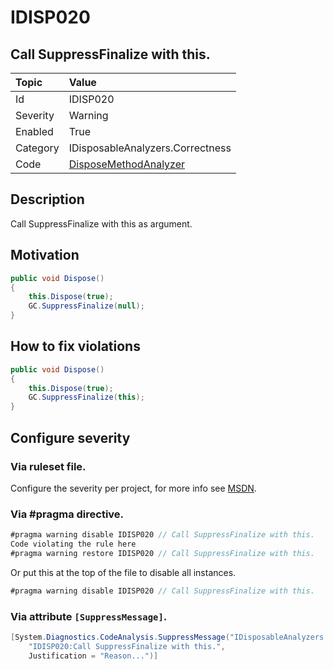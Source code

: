 # IDISP020
## Call SuppressFinalize with this.

| Topic    | Value
| :--      | :-- |
| Id       | IDISP020
| Severity | Warning
| Enabled  | True
| Category | IDisposableAnalyzers.Correctness
| Code     | [DisposeMethodAnalyzer]([DisposeMethodAnalyzer](https://github.com/DotNetAnalyzers/IDisposableAnalyzers/blob/master/IDisposableAnalyzers/Analyzers/DisposeMethodAnalyzer.cs))

## Description

Call SuppressFinalize with this as argument.

## Motivation

```cs
public void Dispose()
{
    this.Dispose(true);
    GC.SuppressFinalize(null);
}
```

## How to fix violations

```cs
public void Dispose()
{
    this.Dispose(true);
    GC.SuppressFinalize(this);
}
```

<!-- start generated config severity -->
## Configure severity

### Via ruleset file.

Configure the severity per project, for more info see [MSDN](https://msdn.microsoft.com/en-us/library/dd264949.aspx).

### Via #pragma directive.
```C#
#pragma warning disable IDISP020 // Call SuppressFinalize with this.
Code violating the rule here
#pragma warning restore IDISP020 // Call SuppressFinalize with this.
```

Or put this at the top of the file to disable all instances.
```C#
#pragma warning disable IDISP020 // Call SuppressFinalize with this.
```

### Via attribute `[SuppressMessage]`.

```C#
[System.Diagnostics.CodeAnalysis.SuppressMessage("IDisposableAnalyzers.Correctness", 
    "IDISP020:Call SuppressFinalize with this.", 
    Justification = "Reason...")]
```
<!-- end generated config severity -->